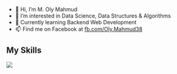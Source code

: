 - 👋 Hi, I’m M. Oly Mahmud
- 👀 I’m interested in Data Science, Data Structures & Algorithms
- 🌱 Currently learning Backend Web Development 
- 📫 Find me on Facebook at [fb.com/Oly.Mahmud38](https://www.fb.com/Oly.Mahmud38)

## My Skills

 ![](https://skillicons.dev/icons?i=c,cpp,java,python,javascript,react,nodejs,express,mongo,linux&theme=dark)
